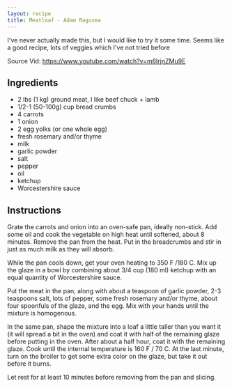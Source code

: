 ```yaml
---
layout: recipe
title: Meatloaf - Adam Ragusea
---
```


I've never actually made this, but I would like to try it some time. Seems like a good recipe, lots of veggies which I've not tried before

Source Vid: https://www.youtube.com/watch?v=m6IrjnZMu9E

## Ingredients
* 2 lbs (1 kg) ground meat, I like beef chuck + lamb
* 1/2-1 (50-100g) cup bread crumbs
* 4 carrots
* 1 onion
* 2 egg yolks (or one whole egg)
* fresh rosemary and/or thyme
* milk
* garlic powder
* salt
* pepper
* oil
* ketchup
* Worcestershire sauce

## Instructions
Grate the carrots and onion into an oven-safe pan, ideally non-stick. Add some oil and cook the vegetable on high heat until softened, about 8 minutes. Remove the pan from the heat. Put in the breadcrumbs and stir in just as much milk as they will absorb.

While the pan cools down, get your oven heating to 350 F /180 C. Mix up the glaze in a bowl by combining about 3/4 cup (180 ml) ketchup with an equal quantity of Worcestershire sauce.

Put the meat in the pan, along with about a teaspoon of garlic powder, 2-3 teaspoons salt, lots of pepper, some fresh rosemary and/or thyme, about four spoonfuls of the glaze, and the egg. Mix with your hands until the mixture is homogenous.

In the same pan, shape the mixture into a loaf a little taller than you want it (it will spread a bit in the oven) and coat it with half of the remaining glaze before putting in the oven. After about a half hour, coat it with the remaining glaze. Cook until the internal temperature is 160 F / 70 C. At the last minute, turn on the broiler to get some extra color on the glaze, but take it out before it burns.

Let rest for at least 10 minutes before removing from the pan and slicing.
